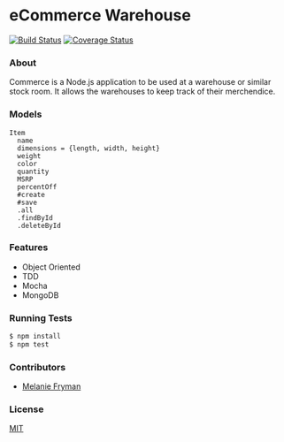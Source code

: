 eCommerce Warehouse
========
[![Build Status](https://travis-ci.org/mlfryman/commerce.svg)](https://travis-ci.org/mlfryman/commerce)
[![Coverage Status](https://coveralls.io/repos/mlfryman/commerce/badge.png)](https://coveralls.io/r/mlfryman/commerce)

### About
Commerce is a Node.js application to be used at a warehouse or similar stock room. It allows the warehouses to keep track of their merchendice.

### Models
```
Item
  name
  dimensions = {length, width, height}
  weight
  color
  quantity
  MSRP
  percentOff
  #create
  #save
  .all
  .findById 
  .deleteById
```
### Features
- Object Oriented
- TDD
- Mocha
- MongoDB

### Running Tests
```bash
$ npm install
$ npm test
```

### Contributors
- [Melanie Fryman](https://github.com/mlfryman)

### License
[MIT](LICENSE)
